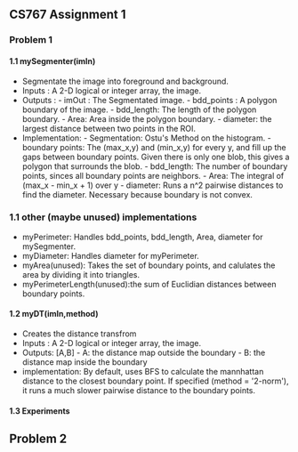 ## CS767 Assignment 1

### Problem 1
#### 1.1 mySegmenter(imIn) 
   - Segmentate the image into foreground and background.
   - Inputs : A 2-D logical or integer array, the image.
   - Outputs : 
    - imOut : The Segmentated image.
    - bdd\_points : A polygon boundary of the image.
    - bdd\_length: The length of the polygon boundary.
    - Area: Area inside the polygon boundary.
    - diameter: the largest distance between two points in the ROI.
   - Implementation:
    - Segmentation: Ostu's Method on the histogram.
    - boundary points: The (max\_x,y) and (min\_x,y) for every y, and fill up the gaps between boundary points. Given there is only one blob, this gives a polygon that surrounds the blob.
    - bdd\_length: The number of boundary points, sinces all boundary points are neighbors.
    - Area: The integral of (max\_x - min\_x + 1) over y
    - diameter: Runs a n^2 pairwise distances to find the diameter. Necessary because boundary is not convex. 

### 1.1 other (maybe unused) implementations
   - myPerimeter: Handles bdd\_points, bdd\_length, Area, diameter for mySegmenter.
   - myDiameter: Handles diameter for myPerimeter.
   - myArea(unused): Takes the set of boundary points, and calulates the area by dividing it into triangles.
   - myPerimeterLength(unused):the sum of Euclidian distances between boundary points.

#### 1.2 myDT(imIn,method)
   - Creates the distance transfrom
   - Inputs : A 2-D logical or integer array, the image.
   - Outputs: [A,B]
    - A: the distance map outside the boundary
	- B: the distance map inside the boundary
   - implementation:
   By default, uses BFS to calculate the mannhattan distance to the closest boundary point. If specified (method = '2-norm'), it runs a much slower pairwise distance to the boundary points.
#### 1.3 Experiments
## Problem 2

